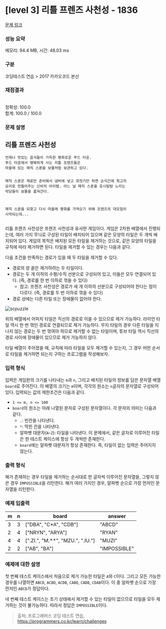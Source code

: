 # [level 3] 리틀 프렌즈 사천성 - 1836 

[문제 링크](https://school.programmers.co.kr/learn/courses/30/lessons/1836) 

### 성능 요약

메모리: 94.4 MB, 시간: 48.03 ms

### 구분

코딩테스트 연습 > 2017 카카오코드 본선

### 채점결과

<br/>정확성: 100.0<br/>합계: 100.0 / 100.0

### 문제 설명

<h2>리틀 프렌즈 사천성</h2>
<div class="highlight"><pre class="codehilite"><code>언제나 맛있는 음식들이 가득한 평화로운 푸드 타운.
푸드 타운에서 행복하게 사는 리틀 프렌즈들은
마을에 있는 매직 스푼을 보물처럼 보관하고 있다.

매직 스푼은 재료만 준비해서 냄비에 넣고 휘젓기만 하면
순식간에 최고의 요리로 만들어주는 신비의 아이템.
어느 날 매직 스푼을 호시탐탐 노리는 악당들이 보물을 훔쳐간다.

매직 스푼을 되찾고 다시 마을에 평화를 가져오기 위해
프렌즈의 대모험이 시작되는데...
</code></pre></div>
<p>리틀 프렌즈 사천성은 프렌즈 사천성과 유사한 게임이다. 게임은 2차원 배열에서 진행되는데, 여러 가지 무늬로 구성된 타일이 배치되어 있으며 같은 모양의 타일은 두 개씩 배치되어 있다. 게임의 목적은 배치된 모든 타일을 제거하는 것으로, 같은 모양의 타일을 규칙에 따라 제거하면 된다. 타일을 제거할 수 있는 경우는 다음과 같다.</p>

<p>다음 조건을 만족하는 경로가 있을 때 두 타일을 제거할 수 있다.</p>

<ul>
<li>경로의 양 끝은 제거하려는 두 타일이다.</li>
<li>경로는 두 개 이하의 수평/수직 선분으로 구성되어 있고, 이들은 모두 연결되어 있다. (즉, 경로를 한 번 이하로 꺾을 수 있다)

<ul>
<li>참고: 프렌즈 사천성은 경로가 세 개 이하의 선분으로 구성되어야 한다는 점이 다르다. (즉, 경로를 두 번 이하로 꺾을 수 있다)</li>
</ul></li>
<li>경로 상에는 다른 타일 또는 장애물이 없어야 한다.</li>
</ul>

<p><img src="https://t1.kakaocdn.net/codefestival/scpuzzle.png" title="" alt="scpuzzle"></p>

<p>위의 배열에서 어피치 타일은 직선의 경로로 이을 수 있으므로 제거 가능하다. 라이언 타일 역시 한 번 꺾인 경로로 연결되므로 제거 가능하다. 무지 타일의 경우 다른 타일을 지나지 않는 경로는 두 번 꺾여야 하므로 제거할 수 없는 타일이며, 튜브 타일 역시 직선의 경로 사이에 장애물이 있으므로 제거 가능하지 않다.</p>

<p>타일 배열이 주어졌을 때, 규칙에 따라 타일을 모두 제거할 수 있는지, 그 경우 어떤 순서로 타일을 제거하면 되는지 구하는 프로그램을 작성해보자.</p>

<h3>입력 형식</h3>

<p>입력은 게임판의 크기를 나타내는 <code>m</code>과 <code>n</code>, 그리고 배치된 타일의 정보를 담은 문자열 배열 <code>board</code>로 주어진다. 이 배열의 크기는 <code>m</code>이며, 각각의 원소는 <code>n</code>글자의 문자열로 구성되어 있다. 입력되는 값의 제한조건은 다음과 같다.</p>

<ul>
<li><code>1 &lt;= m, n &lt;= 100</code></li>
<li><code>board</code>의 원소는 아래 나열된 문자로 구성된 문자열이다. 각 문자의 의미는 다음과 같다.

<ul>
<li><code>.</code>: 빈칸을 나타낸다.</li>
<li><code>*</code>: 막힌 칸을 나타낸다.</li>
<li>알파벳 대문자(<code>A</code>-<code>Z</code>): 타일을 나타낸다. 이 문제에서, 같은 글자로 이루어진 타일은 한 테스트 케이스에 항상 두 개씩만 존재한다.</li>
<li><code>board</code>에는 알파벳 대문자가 항상 존재한다. 즉, 타일이 없는 입력은 주어지지 않는다.</li>
</ul></li>
</ul>

<h3>출력 형식</h3>

<p>해가 존재하는 경우 타일을 제거하는 순서대로 한 글자씩 이루어진 문자열을, 그렇지 않은 경우 <code>IMPOSSIBLE</code>을 리턴한다. 해가 여러 가지인 경우, 알파벳 순으로 가장 먼저인 문자열을 리턴한다.</p>

<h3>예제 입출력</h3>
<table class="table">
        <thead><tr>
<th>m</th>
<th>n</th>
<th>board</th>
<th>answer</th>
</tr>
</thead>
        <tbody><tr>
<td>3</td>
<td>3</td>
<td>["DBA", "C*A", "CDB"]</td>
<td>"ABCD"</td>
</tr>
<tr>
<td>2</td>
<td>4</td>
<td>["NRYN", "ARYA"]</td>
<td>"RYAN"</td>
</tr>
<tr>
<td>4</td>
<td>4</td>
<td>[".ZI.", "M.**", "MZU.", ".IU."]</td>
<td>"MUZI"</td>
</tr>
<tr>
<td>2</td>
<td>2</td>
<td>["AB", "BA"]</td>
<td>"IMPOSSIBLE"</td>
</tr>
</tbody>
      </table>
<h3>예제에 대한 설명</h3>

<p>첫 번째 테스트 케이스에서 처음으로 제거 가능한 타일은 <code>A</code>와 <code>C</code>이다. 그리고 모든 가능한 경우를 나열하면 <code>ABCD</code>, <code>ACBD</code>, <code>ACDB</code>, <code>CABD</code>, <code>CADB</code>, <code>CDAB</code>이다. 이 중 알파벳 순으로 가장 먼저인 <code>ABCD</code>가 정답이다.</p>

<p>네 번째 테스트 케이스는 초기 상태에서 제거할 수 있는 타일이 없으므로 타일을 모두 제거하는 것이 불가능하다. 따라서 정답은 <code>IMPOSSIBLE</code>이다.</p>


> 출처: 프로그래머스 코딩 테스트 연습, https://programmers.co.kr/learn/challenges